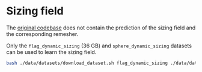 # Sizing field

The [original codebase](https://github.com/google-deepmind/deepmind-research/tree/master/meshgraphnets) 
does not contain the prediction of the sizing field and the corresponding remesher.

Only the `flag_dynamic_sizing` (36 GB) and `sphere_dynamic_sizing` datasets can be used to learn the sizing field.
```bash
bash ./data/datasets/download_dataset.sh flag_dynamic_sizing ./data/datasets
```

